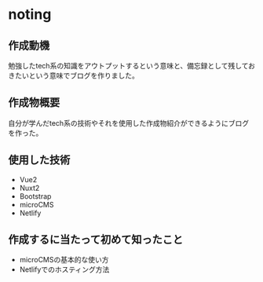 # noting

## 作成動機
勉強したtech系の知識をアウトプットするという意味と、備忘録として残しておきたいという意味でブログを作りました。

## 作成物概要
自分が学んだtech系の技術やそれを使用した作成物紹介ができるようにブログを作った。

## 使用した技術
* Vue2
* Nuxt2
* Bootstrap
* microCMS
* Netlify

## 作成するに当たって初めて知ったこと
* microCMSの基本的な使い方
* Netlifyでのホスティング方法


